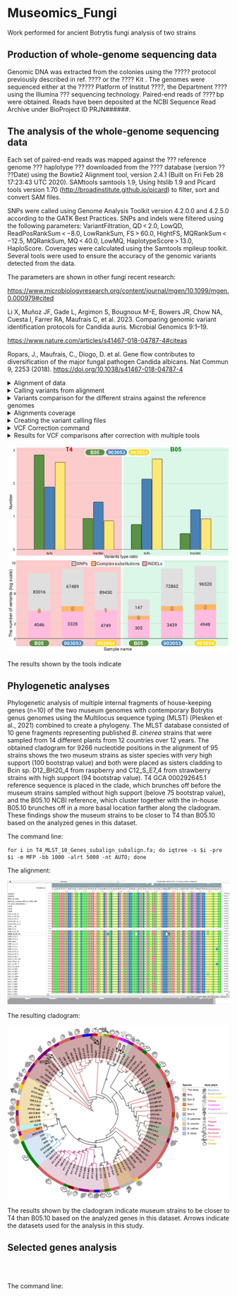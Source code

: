 # Museomics_Fungi
Work performed for ancient Botrytis fungi analysis of two strains

## Production of whole-genome sequencing data

Genomic DNA was extracted from the colonies using the ????? protocol previously described in ref. ???? or the ???? Kit . The genomes were sequenced either at the ????? Platform of Institut ????, the Department ???? using the Illumina ??? sequencing technology. Paired-end reads of ???? bp were obtained. Reads have been deposited at the NCBI Sequence Read Archive under BioProject ID PRJN######.

## The analysis of the whole-genome sequencing data

Each set of paired-end reads was mapped against the ??? reference genome ??? haplotype ???  downloaded from the ???? database (version ?? ??Date) using the Bowtie2 Alignment tool, version 2.4.1 (Built on Fri Feb 28 17:23:43 UTC 2020). SAMtools samtools 1.9, Using htslib 1.9 and Picard tools version 1.70 (http://broadinstitute.github.io/picard) to filter, sort and convert SAM files. 

SNPs were called using Genome Analysis Toolkit version 4.2.0.0 and 4.2.5.0 according to the GATK Best Practices. SNPs and indels were filtered using the following parameters: VariantFiltration, QD < 2.0, LowQD, ReadPosRankSum < −8.0, LowRankSum, FS > 60.0, HightFS, MQRankSum < −12.5, MQRankSum, MQ < 40.0, LowMQ, HaplotypeScore > 13.0, HaploScore. Coverages were calculated using the Samtools mpileup toolkit. Several tools were used to ensure the accuracy of the genomic variants detected from the data.

The parameters are shown in other fungi recent research:

https://www.microbiologyresearch.org/content/journal/mgen/10.1099/mgen.0.000979#cited

Li X, Muñoz JF, Gade L, Argimon S, Bougnoux M-E, Bowers JR, Chow NA, Cuesta I, Farrer RA, Maufrais C, et al. 2023. Comparing genomic variant identification protocols for Candida auris. Microbial Genomics 9:1–19.

https://www.nature.com/articles/s41467-018-04787-4#citeas

Ropars, J., Maufrais, C., Diogo, D. et al. Gene flow contributes to diversification of the major fungal pathogen Candida albicans. Nat Commun 9, 2253 (2018). https://doi.org/10.1038/s41467-018-04787-4


<details>
<summary>Alignment of data</summary>

Sequencing data obtained for each of the strains:

```
515M Feb  3  2021 GBOS_S4_R1_001.fastq.gz.2.fq.gz
108M Feb  3  2021 G7B3_S5_R1_001.fastq.gz.2.fq.gz
410M Feb  3  2021 G2307_S3_R1_001.fastq.gz.2.fq.gz
3.2G Feb  1  2021 SAD_B05_S10_R1_001.fastq.gz
663M Feb  1  2021 SAD_7B3_S11_R1_001.fastq.gz
2.8G Feb  1  2021 SAD_234_S9_R1_001.fastq.gz
774M Nov 23  2020 GBOS_S4_R1_001.fastq.gz

```

Files concatenated to represent the strains of interest as follows:

```
cat GBOS_S4_R1_001.fastq.gz GBOS_S4_R1_001.fastq.gz.2.fq.gz SAD_B05_S10_R1_001.fastq.gz > B05.fastq.gz
cat SAD_7B3_S11_R1_001.fastq.gz G7B3_S5_R1_001.fastq.gz.2.fq.gz > 903054.fastq.gz
cat SAD_234_S9_R1_001.fastq.gz G2307_S3_R1_001.fastq.gz.2.fq.gz > 903053.fastq.gz

```

The concatenated files were checked for quality using fastqc tool (FastQC v0.11.8).



Reference genome obtained from NCBI for [_Botrytis cinerea B05.10_ GCF_000143535.2 from Feb 5, 2015](https://www.ncbi.nlm.nih.gov/datasets/genome/GCF_000143535.2/) and [_Botrytis cinerea T4_ GCA_000292645.1 from Aug 22, 2012](https://www.ncbi.nlm.nih.gov/datasets/genome/GCA_000292645.1/).

Bowtie2 (bowtie2-build-s version 2.3.4.3 64-bit) was used for alignment with the following parameters:

```
bowtie2 -p 70 -x $1 --very-fast --preserve-tags --no-unal -q -U $2 -2 $3 -S $3.sam;
samtools view -@ 70 -h -S -b -o $3.bam $3.sam;
samtools sort --threads 70 $3.bam -O BAM -o $3.sort.bam;
samtools index -@ 70 $3.sort.bam;

```


</details>


<details>
<summary>Calling variants from alignment</summary>

```


```
</details>



<details>
<summary>Variants comparison for the different strains against the reference genomes</summary>

<details>
<summary>Comparison to _Botrytis cinerea T4_ GCA_000292645.1</summary>



<details>
<summary>Comparison to _Botrytis cinerea B05.10_ GCF_000143535.2</summary>



</details>
</details>
</details>
























<details>
<summary>Alignments coverage</summary>

<details>
<summary>Command</summary>
 
```
samtools mpileup B05_bowtie_vs_2.3.sam.bam.sorted.bam | awk '{ count++ ; SUM += $4 } END { print "Total: " SUM "\t" "Nucleotides: " count "\t" "Average_coverage: " SUM/count }'
[mpileup] 1 samples in 1 input files
 
```
 </details>

```
T4 (ALOC0100000) ref with 903053 reads alignment has 

Total: 3014160672       Nucleotides: 37443825   Average_coverage: 80.4982
```
```
T4 (ALOC0100000) ref with 903054 reads alignment has Total:

Total: 1057337721       Nucleotides: 37370932   Average_coverage: 28.2931
```
```
T4 (ALOC0100000) ref with B05.10 local reads alignment has Total:

Total: 4986300933       Nucleotides: 37481885   Average_coverage: 133.032
```
 </details>

<details>
<summary>Creating the variant calling files</summary>

```
#!/usr/bin/

#MAPPING:
bowtie2-build B05_REF_normalized.fasta B05_REF_normalized.fasta;
#java -jar /root/Software/picard/build/libs/picard.jar  NormalizeFasta -I B05_REF.fasta -O B05_REF_normalized.fasta
#samtools faidx B05_REF_normalized.fasta
#java -jar /root/Software/picard/build/libs/picard.jar CreateSequenceDictionary -R /root/Desktop/Dagan_Fungi_reads/20210317_Re-Run/B05_REF_normalized.fasta -O /root/Desktop/Dagan_Fungi_reads/20210317_Re-Run/B05_REF_normalized.dict
bowtie2 -x B05_REF_normalized.fasta -U G2.4_S2_R1_001.fastq.gz.2.fq.gz,SAD_2.4_S8_R1_001.fastq.gz -S B05normalized_bowtie_vs_2.4.sam --no-unal -p 20;
bowtie2 -x B05_REF_normalized.fasta -U G2.3_S3_R1_001.fastq.gz.2.fq.gz,SAD_2.3_S9_R1_001.fastq.gz -S B05normalized_bowtie_vs_2.3.sam --no-unal -p 20;
bowtie2 -x B05_REF_normalized.fasta -U GBO5_S4_R1_001.fastq.gz.2.fq.gz,SAD_B05_S10_R1_001.fastq.gz -S B05normalized_bowtie_vs_GB05.sam --no-unal -p 20;
bowtie2 -x B05_REF_normalized.fasta -U G7B3_S5_R1_001.fastq.gz.2.fq.gz,SAD_7B3_S11_R1_001.fastq.gz -S B05normalized_bowtie_vs_7B.sam --no-unal -p 20;

#FORMAT SAM > BAM:
for i in B05normalized*.sam; do samtools view -S -b $i > $i.bam; samtools sort -@ 20 $i.bam -f $i.sorted.bam; samtools index $i.bam.sorted.bam; done
echo '\n';
echo '\n';
echo '\n';
#HaplotypeCaller(vcf):
for i in B05normalized*.sorted.bam;
do echo $i;
java -jar /root/Software/picard/build/libs/picard.jar ValidateSamFile -I $i -MODE SUMMARY;
java -jar /root/Software/picard/build/libs/picard.jar AddOrReplaceReadGroups -I $i -O $i.out.bam -RGID 4 -RGLB lib1 -RGPL illumina -RGPU unit1 -RGSM 20;
java -jar /root/Software/picard/build/libs/picard.jar ValidateSamFile -I $i.out.bam -MODE SUMMARY;
done
echo '\n';
echo '\n';
echo HaplotypeCaller;
echo '\n';
echo '\n';
for i in B05normalized*.out.bam; do samtools sort -@ 20 $i -f $i.sorted2.bam; samtools index $i.sorted2.bam;

/root/Software/gatk-4.2.0.0/gatk --java-options "-Xmx4g" HaplotypeCaller -R /root/Desktop/Dagan_Fungi_reads/20210317_Re-Run/B05_REF_normalized.fasta  -I $i.sorted2.bam -O /root/Desktop/Dagan_Fungi_reads/VCF_OUTPUT/$i.g.vcf.gz;
done

```
 </details>

<details>
<summary>VCF Correction command</summary>

```
sbatch -A gila.kahila GATK_correction.sh B05_REF_normalized.fasta B05normalized_bowtie_vs_GB05.sam.sorted.bam.out.bam.sorted2.bam.vcf.gz

gatk --java-options "-Xmx4g" VariantFiltration --reference T4_REF.fa --variant 054_T4.g.vcf.gz --filter-expression "QD < 2.0" --filter-name "SNP_QD" --filter-expression "FS > 60.0" --filter-name "SNP_FS" --filter-expression "SOR > 4.0" --filter-name "SNP_SOR" --filter-expression "MQ < 40.0" --filter-name "SNP_MQ" --filter-expression "MQRankSum < -12.5" --filter-name "SNP_MQRankSum" --filter-expression "ReadPosRankSum < -8.0" --filter-name "SNP_ReadPosRankSum" --output 054_T4.g.vcf.gz.RGsorted.HaplotypeCaller.all.snp.filtered.vcf.gz

gatk --java-options "-Xmx4g" SelectVariants --reference T4_REF.fa --variant 054_T4.g.vcf.gz.RGsorted.HaplotypeCaller.all.snp.filtered.vcf.gz -exclude-filtered --exclude-non-variants --output 054_T4.g.vcf.gz.RGsorted.HaplotypeCaller.all.snp.filtered.vcf.gz.pass.vcf.gz
Using GATK jar /usr/local/hurcs/gatk4/4.2.5.0/share/gatk4-4.2.5.0-0/gatk-package-4.2.5.0-local.jar

```
 </details>

<details>
<summary>Results for VCF comparisons after correction with multiple tools</summary>

<details>
<summary>Results T4 (ALOC0100000) vs. strains 903053 and 903054 </summary>

<details>
<summary>Plot of locations of variants</summary>
 
<details>
<summary>Tool </summary>
```
Using Rplot https://www.bioinformatics.com.cn/plot_basic_SNP_density_by_CMplot_107_en
```
 </details>



<details>
<summary>T4_vs_903054</summary>

![T4_vs_903054](https://github.com/KseniaJuravel/Ancient_Fungi/blob/main/VCF_output/T4_vs_903054/13f5f469b08a2ec5.png)
 </details>

<details>
<summary>T4_vs_903053</summary>

![T4_vs_903053](https://github.com/KseniaJuravel/Ancient_Fungi/blob/main/VCF_output/T4_vs_903053/0b452b346e3a3e9c.png)
 </details>
<details>
<summary>T4_vs_B05.10 genome (AAID02000000)</summary>

  </details>

 </details>



<details>
<summary>Tool #1 for VCF analysis - bcftools</summary>


<details>
<summary>Command</summary>

```
bcftools stats                      054_T4.g.vcf.gz 053_T4.g.vcf.gz > joined_T4_2.3_vs_7B.stats.txt

plot-vcfstats                      joined_T4_2.3_vs_7B.stats.txt -p outdir_T4
```

 </details>


Figure Total counts for indels and SNPs:

![](https://github.com/KseniaJuravel/Ancient_Fungi/blob/main/Figures%26Data/corrected_outdir_T4/venn_bars.snps.png)

More comparisons can be found in the folder. 


 </details>

 
<details>
<summary>Tool #2 for VCF analysis - vt peek & multi-partition </summary>


```

vt/vt peek 053_T4.g.vcf.gz.RGsorteer.all.snp.filtered.vcf.gz.pass.vcf.gz
peek v0.5

options:     input VCF file            053_T4.g.vcf.gz.RGsorteer.all.snp.filtered.vcf.gz.pass.vcf.gz


stats: no. of samples                     :          1
       no. of chromosomes                 :        118

       ========== Micro variants ==========

       no. of SNP                         :      67489
           2 alleles                      :           67484 (2.97) [50470/17014]
           3 alleles                      :               5 (0.67) [4/6]

       no. of INDEL                       :       3328
           2 alleles                      :            3312 (0.90) [1568/1744]
           3 alleles                      :              16 (0.23) [6/26]

       no. of SNP/INDEL                   :          5
           3 alleles                      :               5 (1.50) [3/2] (inf) [5/0]

       no. of micro variants              :      70822

       ++++++ Other useful categories +++++

        no. of complex substitutions      :          5
           3 alleles                      :               5 (1.50) [3/2] (inf) [5/0]


       ========= General summary ==========

       no. of VCF records                        :      70822
```

```
vt/vt peek 054_T4.g.vcf.gz.RGsorted.HaplotypeCaller.all.snp.filtered.vcf.gz.pass.vcf.gz
peek v0.5

options:     input VCF file            054_T4.g.vcf.gz.RGsorted.HaplotypeCaller.all.snp.filtered.vcf.gz.pass.vcf.gz


stats: no. of samples                     :          1
       no. of chromosomes                 :        118

       ========== Micro variants ==========

       no. of SNP                         :      89430
           2 alleles                      :           89424 (2.92) [66608/22816]
           3 alleles                      :               6 (0.33) [3/9]

       no. of INDEL                       :       4749
           2 alleles                      :            4724 (0.86) [2190/2534]
           3 alleles                      :              25 (0.79) [22/28]

       no. of SNP/INDEL                   :          1
           3 alleles                      :               1 (0.00) [0/1] (inf) [1/0]

       no. of micro variants              :      94180

       ++++++ Other useful categories +++++

        no. of complex substitutions      :          1
           3 alleles                      :               1 (0.00) [0/1] (inf) [1/0]


       ========= General summary ==========

       no. of VCF records                        :      94180
```

The following results represent the T4 (ALOC0100000) genome vs. the local B05 sequenced (1. no correction of parameters for the VCF output, 2. with correction):


```
(Not corrected HapplotypeCaller)
vt/vt peek B05_T4.g.vcf.gz
peek v0.5

options:     input VCF file            B05_T4.g.vcf.gz


stats: no. of samples                     :          1
       no. of chromosomes                 :        118

       ========== Micro variants ==========

       no. of SNP                         :     147695
           2 alleles                      :          147647 (2.66) [107267/40380]
           3 alleles                      :              48 (0.48) [31/65]

       no. of INDEL                       :      15900
           2 alleles                      :           15766 (0.90) [7475/8291]
           3 alleles                      :             134 (1.76) [171/97]

       no. of SNP/INDEL                   :         25
           3 alleles                      :              25 (0.92) [12/13] (1.00) [16/16]

       no. of micro variants              :     163620

       ++++++ Other useful categories +++++

        no. of complex substitutions      :         25
           3 alleles                      :              25 (0.92) [12/13] (1.00) [16/16]


       ========= General summary ==========

       no. of VCF records                        :     163620
```


```
(Corrected HapplotypeCaller)
vt/vt peek B05_T4.g.vcf.gz.RGsorted.HaplotypeCaller.all.snp.filtered.vcf.gz.pass.vcf.gz
peek v0.5

options:     input VCF file            B05_T4.g.vcf.gz.RGsorted.HaplotypeCaller.all.snp.filtered.vcf.gz.pass.vcf.gz


stats: no. of samples                     :          1
       no. of chromosomes                 :        117

       ========== Micro variants ==========

       no. of SNP                         :      83016
           2 alleles                      :           83010 (2.92) [61844/21166]
           3 alleles                      :               6 (0.50) [4/8]

       no. of INDEL                       :       4046
           2 alleles                      :            4027 (0.88) [1886/2141]
           3 alleles                      :              19 (0.90) [18/20]

       no. of micro variants              :      87062

       ++++++ Other useful categories +++++


       ========= General summary ==========

       no. of VCF records                        :      87062
```
 </details>


<details>
<summary>vt multi-partition</summary>


```
(base) ksenia.juravel@glacier-12:/sci/labs/gila.kahila/ksenia.juravel/aDNA_Fungi/VCF_OUTPUT/PASS$ ../../VCF_OUTPUT/vt/vt multi_partition 053_T4.g.vcf.gz.RGsorteer.all.snp.filtered.vcf.gz.pass.vcf.gz 054_T4.g.vcf.gz.RGsorted.HaplotypeCaller.all.snp.filtered.vcf.gz.pass.vcf.gz
multi_partition v0.5

Options:     input VCF file a   053_T4.g.vcf.gz.RGsorteer.all.snp.filtered.vcf.gz.pass.vcf.gz
             input VCF file b   054_T4.g.vcf.gz.RGsorted.HaplotypeCaller.all.snp.filtered.vcf.gz.pass.vcf.gz

    A:       70822 variants
    B:       94180 variants

               no  [ts/tv] [ins/del]
    A-       1889  [1.98]  [1.37]
    -B      25247  [2.72]  [0.90]
    AB      68933  [3.00]  [0.84]

    Unique variants     :      96069
    Overall concordance :      71.75% (#intersection/#union)

Time elapsed: 0.38s

(base) ksenia.juravel@glacier-12:/sci/labs/gila.kahila/ksenia.juravel/aDNA_Fungi/VCF_OUTPUT/PASS$ ../../VCF_OUTPUT/vt/vt multi_partition 053_T4.g.vcf.gz.RGsorteer.all.snp.filtered.vcf.gz.pass.vcf.gz 054_T4.g.vcf.gz.RGsorted.HaplotypeCaller.all.snp.filtered.vcf.gz.pass.vcf.gz B05_T4.g.vcf.gz.RGsorted.HaplotypeCaller.all.snp.filtered.vcf.gz.pass.vcf.gz
multi_partition v0.5

Options:     input VCF file a   053_T4.g.vcf.gz.RGsorteer.all.snp.filtered.vcf.gz.pass.vcf.gz
             input VCF file b   054_T4.g.vcf.gz.RGsorted.HaplotypeCaller.all.snp.filtered.vcf.gz.pass.vcf.gz
             input VCF file c   B05_T4.g.vcf.gz.RGsorted.HaplotypeCaller.all.snp.filtered.vcf.gz.pass.vcf.gz

    A:       70822 variants
    B:       94180 variants
    C:       87062 variants

                no  [ts/tv] [ins/del]
    A--       1534  [1.89]  [1.44]
    -B-      16481  [2.64]  [0.87]
    AB-      36874  [2.95]  [0.91]
    --C      45882  [2.86]  [0.94]
    A-C        355  [2.33]  [0.78]
    -BC       8766  [2.85]  [1.01]
    ABC      32059  [3.04]  [0.75]

    Unique variants     :     141951
    Overall concordance :      22.58% (#intersection/#union)

Time elapsed: 0.58s

(base) ksenia.juravel@glacier-12:/sci/labs/gila.kahila/ksenia.juravel/aDNA_Fungi/VCF_OUTPUT/PASS$ ../../VCF_OUTPUT/vt/vt multi_partition 053_T4.g.vcf.gz.RGsorteer.all.snp.filtered.vcf.gz.pass.vcf.gz B05_T4.g.vcf.gz.RGsorted.HaplotypeCaller.all.snp.filtered.vcf.gz.pass.vcf.gz
multi_partition v0.5

Options:     input VCF file a   053_T4.g.vcf.gz.RGsorteer.all.snp.filtered.vcf.gz.pass.vcf.gz
             input VCF file b   B05_T4.g.vcf.gz.RGsorted.HaplotypeCaller.all.snp.filtered.vcf.gz.pass.vcf.gz

    A:       70822 variants
    B:       87062 variants

               no  [ts/tv] [ins/del]
    A-      38408  [2.91]  [0.99]
    -B      54648  [2.86]  [0.95]
    AB      32414  [3.04]  [0.75]

    Unique variants     :     125470
    Overall concordance :      25.83% (#intersection/#union)

Time elapsed: 0.37s

(base) ksenia.juravel@glacier-12:/sci/labs/gila.kahila/ksenia.juravel/aDNA_Fungi/VCF_OUTPUT/PASS$ ../../VCF_OUTPUT/vt/vt multi_partition 054_T4.g.vcf.gz.RGsorted.HaplotypeCaller.all.snp.filtered.vcf.gz.pass.vcf.gz B05_T4.g.vcf.gz.RGsorted.HaplotypeCaller.all.snp.filtered.vcf.gz.pass.vcf.gz
multi_partition v0.5

Options:     input VCF file a   054_T4.g.vcf.gz.RGsorted.HaplotypeCaller.all.snp.filtered.vcf.gz.pass.vcf.gz
             input VCF file b   B05_T4.g.vcf.gz.RGsorted.HaplotypeCaller.all.snp.filtered.vcf.gz.pass.vcf.gz

    A:       94180 variants
    B:       87062 variants

               no  [ts/tv] [ins/del]
    A-      53355  [2.86]  [0.90]
    -B      46237  [2.85]  [0.94]
    AB      40825  [3.00]  [0.81]

    Unique variants     :     140417
    Overall concordance :      29.07% (#intersection/#union)

Time elapsed: 0.42s
```

</details>

 </details> 


<details>
<summary>Results B05.10 genome (AAID02000000) vs. strains 903053 and 903054 </summary>

<details>
<summary>Plot of locations of variants</summary>

<details>
<summary>B05_vs_B05.10 genome (AAID02000000)</summary>

![](https://github.com/KseniaJuravel/Ancient_Fungi/blob/main/VCF_output/B05NCBI_vs_B05Local/8293d5a8309d2e5b.png)

  </details>

<details>
<summary>903053_vs_B05.10 genome (AAID02000000)</summary>

  </details>


<details>
<summary>903054_vs_B05.10 genome (AAID02000000)</summary>

  </details>
  
 </details>


<details>
<summary>Tool #1 for VCF analysis - bcftools</summary>

```

```

 </details>


<details>
<summary>Tool #2 for VCF analysis - vt peek & multi-partition</summary>

```
vt peek B05 vs 903053

stats: no. of samples                     :          1
       no. of chromosomes                 :         17

       ========== Micro variants ==========

       no. of SNP                         :      72862
           2 alleles                      :           72859 (2.92) [54257/18602]
           3 alleles                      :               3 (1.00) [3/3]

       no. of INDEL                       :       3439
           2 alleles                      :            3419 (0.99) [1698/1721]
           3 alleles                      :              20 (0.67) [16/24]

       no. of SNP/INDEL                   :          5
           3 alleles                      :               5 (1.50) [3/2] (inf) [5/0]

       no. of micro variants              :      76306

       ++++++ Other useful categories +++++

        no. of complex substitutions      :          5
           3 alleles                      :               5 (1.50) [3/2] (inf) [5/0]


       ========= General summary ==========

       no. of VCF records                        :      76306

```

```
vt peek B05 vs 903054

stats: no. of samples                     :          1
       no. of chromosomes                 :         17

       ========== Micro variants ==========

       no. of SNP                         :      96520
           2 alleles                      :           96515 (2.89) [71673/24842]
           3 alleles                      :               5 (0.11) [1/9]

       no. of INDEL                       :       4948
           2 alleles                      :            4912 (0.94) [2386/2526]
           3 alleles                      :              36 (0.95) [35/37]

       no. of SNP/INDEL                   :          6
           3 alleles                      :               6 (0.20) [1/5] (1.00) [4/4]

       no. of micro variants              :     101474

       ++++++ Other useful categories +++++

        no. of complex substitutions      :          6
           3 alleles                      :               6 (0.20) [1/5] (1.00) [4/4]


       ========= General summary ==========

       no. of VCF records                        :     101474

```

```

vt peek B05 vs B05 in house
stats: no. of samples                     :          1
       no. of chromosomes                 :         18

       ========== Micro variants ==========

       no. of SNP                         :        147
           2 alleles                      :             146 (1.28) [82/64]
           3 alleles                      :               1 (0.00) [0/2]

       no. of INDEL                       :        305
           2 alleles                      :             290 (0.54) [102/188]
           3 alleles                      :              15 (0.30) [7/23]

       no. of SNP/INDEL                   :          3
           3 alleles                      :               3 (0.00) [0/3] (0.25) [1/4]

       no. of micro variants              :        455

       ++++++ Other useful categories +++++

        no. of complex substitutions      :          3
           3 alleles                      :               3 (0.00) [0/3] (0.25) [1/4]


       ========= General summary ==========

       no. of VCF records                        :        455

```

 </details>


<details>
<summary>vt multi-partition</summary>
 
```

(base) ksenia.juravel@glacier-12:/sci/labs/gila.kahila/ksenia.juravel/aDNA_Fungi/VCF_OUTPUT/PASS$  ../../VCF_OUTPUT/vt/vt multi_partition B05normalized_bowtie_vs_*
multi_partition v0.5

Options:     input VCF file a   B05normalized_bowtie_vs_2.3.sam.sorted.bam.out.bam.sorted2.bam.g.vcf.gz.RGsorted.HaplotypeCaller.all.snp.filtered.vcf.gz.pass.vcf.gz
             input VCF file b   B05normalized_bowtie_vs_7B.sam.sorted.bam.out.bam.sorted2.bam.g.vcf.gz.RGsorted.HaplotypeCaller.all.snp.filtered.vcf.gz.pass.vcf.gz
             input VCF file c   B05normalized_bowtie_vs_GB05.sam.sorted.bam.out.bam.sorted2.bam.g.vcf.gz.RGsorted.HaplotypeCaller.all.snp.filtered.vcf.gz.pass.vcf.gz

    A:       76306 variants
    B:      101474 variants
    C:         455 variants

                no  [ts/tv] [ins/del]
    A--       1948  [2.13]  [1.21]
    -B-      27116  [2.74]  [0.93]
    AB-      74288  [2.94]  [0.96]
    --C        372  [0.76]  [0.49]
    A-C         13  [0.00]  [0.86]
    -BC         13  [1.00]  [0.17]
    ABC         57  [5.67]  [0.89]

    Unique variants     :     103807
    Overall concordance :       0.05% (#intersection/#union)

Time elapsed: 0.41s

(base) ksenia.juravel@glacier-12:/sci/labs/gila.kahila/ksenia.juravel/aDNA_Fungi/VCF_OUTPUT/PASS$  ../../VCF_OUTPUT/vt/vt multi_partition B05normalized_bowtie_vs_2.3.sam.sorted.bam.out.bam.sorted2.bam.g.vcf.gz.RGsorted.HaplotypeCaller.all.snp.filtered.vcf.gz.pass.vcf.gz B05normalized_bowtie_vs_7B.sam.sorted.bam.out.bam.sorted2.bam.g.vcf.gz.RGsorted.HaplotypeCaller.all.snp.filtered.vcf.gz.pass.vcf.gz
multi_partition v0.5

Options:     input VCF file a   B05normalized_bowtie_vs_2.3.sam.sorted.bam.out.bam.sorted2.bam.g.vcf.gz.RGsorted.HaplotypeCaller.all.snp.filtered.vcf.gz.pass.vcf.gz
             input VCF file b   B05normalized_bowtie_vs_7B.sam.sorted.bam.out.bam.sorted2.bam.g.vcf.gz.RGsorted.HaplotypeCaller.all.snp.filtered.vcf.gz.pass.vcf.gz

    A:       76306 variants
    B:      101474 variants

               no  [ts/tv] [ins/del]
    A-       1961  [2.13]  [1.19]
    -B      27129  [2.74]  [0.92]
    AB      74345  [2.94]  [0.96]

    Unique variants     :     103435
    Overall concordance :      71.88% (#intersection/#union)

Time elapsed: 0.41s

(base) ksenia.juravel@glacier-12:/sci/labs/gila.kahila/ksenia.juravel/aDNA_Fungi/VCF_OUTPUT/PASS$  ../../VCF_OUTPUT/vt/vt multi_partition B05normalized_bowtie_vs_2.3.sam.sorted.bam.out.bam.sorted2.bam.g.vcf.gz.RGsorted.HaplotypeCaller.all.snp.filtered.vcf.gz.pass.vcf.gz B05normalized_bowtie_vs_GB05.sam.sorted.bam.out.bam.sorted2.bam.g.vcf.gz.RGsorted.HaplotypeCaller.all.snp.filtered.vcf.gz.pass.vcf.gz
multi_partition v0.5

Options:     input VCF file a   B05normalized_bowtie_vs_2.3.sam.sorted.bam.out.bam.sorted2.bam.g.vcf.gz.RGsorted.HaplotypeCaller.all.snp.filtered.vcf.gz.pass.vcf.gz
             input VCF file b   B05normalized_bowtie_vs_GB05.sam.sorted.bam.out.bam.sorted2.bam.g.vcf.gz.RGsorted.HaplotypeCaller.all.snp.filtered.vcf.gz.pass.vcf.gz

    A:       76306 variants
    B:         455 variants

               no  [ts/tv] [ins/del]
    A-      76236  [2.92]  [0.99]
    -B        385  [0.77]  [0.48]
    AB         70  [4.86]  [0.88]

    Unique variants     :      76691
    Overall concordance :       0.09% (#intersection/#union)

Time elapsed: 0.18s

(base) ksenia.juravel@glacier-12:/sci/labs/gila.kahila/ksenia.juravel/aDNA_Fungi/VCF_OUTPUT/PASS$  ../../VCF_OUTPUT/vt/vt multi_partition B05normalized_bowtie_vs_GB05.sam.sorted.bam.out.bam.sorted2.bam.g.vcf.gz.RGsorted.HaplotypeCaller.all.snp.filtered.vcf.gz.pass.vcf.gz B05normalized_bowtie_vs_7B.sam.sorted.bam.out.bam.sorted2.bam.g.vcf.gz.RGsorted.HaplotypeCaller.all.snp.filtered.vcf.gz.pass.vcf.gz
multi_partition v0.5

Options:     input VCF file a   B05normalized_bowtie_vs_GB05.sam.sorted.bam.out.bam.sorted2.bam.g.vcf.gz.RGsorted.HaplotypeCaller.all.snp.filtered.vcf.gz.pass.vcf.gz
             input VCF file b   B05normalized_bowtie_vs_7B.sam.sorted.bam.out.bam.sorted2.bam.g.vcf.gz.RGsorted.HaplotypeCaller.all.snp.filtered.vcf.gz.pass.vcf.gz

    A:         455 variants
    B:      101474 variants

               no  [ts/tv] [ins/del]
    A-        385  [0.75]  [0.50]
    -B     101404  [2.88]  [0.95]
    AB         70  [4.11]  [0.60]

    Unique variants     :     101859
    Overall concordance :       0.07% (#intersection/#union)

Time elapsed: 0.24s

```

 </details>


 </details>
 </details>
 </details>




![miltu-peek](https://github.com/KseniaJuravel/Museomics_Fungi/blob/main/Figures%26Data/vt_results.png)

The results shown by the tools indicate

 



 ## Phylogenetic analyses

Phylogenetic analysis of multiple internal fragments of house-keeping genes (n=10) of the two
museum genomes with contemporary Botrytis genus genomes using the Multilocus sequence
typing (MLST) (Plesken et al., 2021) combined to create a phylogeny. The MLST database
consisted of 10 gene fragments representing published _B. cinerea_ strains that were sampled
from 14 different plants from 12 countries over 12 years.
The obtained cladogram for 9266 nucleotide positions in the alignment of 95 strains shows the two museum strains
as sister species with very high support (100 bootstrap value) 
and both were placed as sisters cladding to Bcin sp. D12_BH20_4 from 
raspberry and C12_S_E7_4 from strawberry strains with high support (94 bootstrap value). T4 GCA
000292645.1 reference sequence is placed in the clade, which brunches off before the museum
strains sampled without high support (belove 75 bootstrap value), and the B05.10 NCBI
reference, which cluster together with the in-house B05.10 brunches off in a more basal location
farther along the cladogram. These findings show the museum strains to be closer to T4 than
B05.10 based on the analyzed genes in this dataset.

The command line:

```
for i in T4_MLST_10_Genes_subalign_subalign.fa; do iqtree -s $i -pre $i -m MFP -bb 1000 -alrt 5000 -nt AUTO; done
```

The alignment:

![Aln](https://github.com/KseniaJuravel/Museomics_Fungi/blob/main/Phylogeny/Screenshot%202024-06-04%20102029.png)

The resulting cladogram:


![Tree](https://github.com/KseniaJuravel/Museomics_Fungi/blob/main/Phylogeny/Phylogeny.png)

The results shown by the cladogram indicate museum strains to be closer to T4 than
B05.10 based on the analyzed genes in this dataset. Arrows indicate the datasets used for the analysis in this study.

## Selected genes analysis

<br>




</br>

The command line:

```


```

